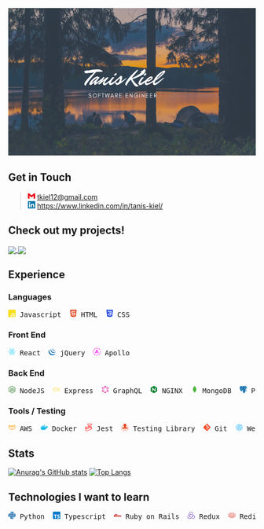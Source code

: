 <img src='./assets/banners/Script Camping Facebook Cover.png' height="300" width="600">

## Get in Touch

> <img alt="Gmail" src="./assets/logos/gmail.svg" height="15" width="15"/>  tkiel12@gmail.com <br />
> <img alt="Linked In" src="./assets/logos/linkedin.svg" height="15" width="15"/> https://www.linkedin.com/in/tanis-kiel/

## Check out my projects!

<a href="https://github.com/TanisTanis/digitalnomad">
  <img align="center" src="https://github-readme-stats.vercel.app/api/pin/?username=TanisTanis&repo=digitalnomad&bg_color=45,#ffb380,#eb99ff" />
</a>
<a href="https://github.com/pirate-ninjas/Reviews-Service">
  <img align="center" src="https://github-readme-stats.vercel.app/api/pin/?username=pirate-ninjas&repo=Reviews-Service" />
</a>

## Experience

### Languages

<pre>
<img alt="Javascript" src="./assets/logos/javascript.svg" height="15" width="15"/> Javascript  <img alt="HTML" src="./assets/logos/html5.svg" height="15" width="15"/> HTML  <img alt="CSS" src="./assets/logos/css3.svg" height="15" width="15"/> CSS
</pre>

### Front End

<pre>
<img alt="React" src="./assets/logos/react.svg" height="15" width="15"/> React  <img alt="jQuery" src="./assets/logos/jquery.svg" height="15" width="15"/> jQuery  <img alt="Apollo" src="./assets/logos/apollographql.svg" height="15" width="15"/> Apollo
</pre>

### Back End

<pre>
<img alt="NodeJS" src="./assets/logos/node-dot-js.svg" height="15" width="15"/> NodeJS  <img alt="Express" src="./assets/logos/express.svg" height="15" width="15"/> Express  <img alt="GraphQL" src="./assets/logos/graphql.svg" height="15" width="15"/> GraphQL  <img alt="NGINX" src="./assets/logos/nginx.svg" height="15" width="15"/> NGINX  <img alt="MongoDB" src="./assets/logos/mongodb.svg" height="15" width="15"/> MongoDB  <img alt="PostgreSQL" src="./assets/logos/postgresql.svg" height="15" width="15"/> PostgreSQL  <img alt="MySQL" src="./assets/logos/mysql.svg" height="15" width="15"/> MySQL
</pre>

### Tools / Testing

<pre>
<img alt="AWS" src="./assets/logos/amazonaws.svg" height="15" width="15"/> AWS  <img alt="Docker" src="./assets/logos/docker.svg" height="15" width="15"/> Docker  <img alt="Jest" src="./assets/logos/jest.svg" height="15" width="15"/> Jest  <img alt="Testing Library" src="./assets/logos/testinglibrary.svg" height="15" width="15"/> Testing Library  <img alt="Git" src="./assets/logos/git.svg" height="15" width="15"/> Git  <img alt="Webpack" src="./assets/logos/webpack.svg" height="15" width="15"/> Webpack  <img alt="Babel" src="./assets/logos/babel.svg" height="15" width="15"/> Babel
</pre>

## Stats

[![Anurag's GitHub stats](https://github-readme-stats.vercel.app/api?username=TanisTanis&hide=stars,issues&count_private=true&show_icons=true&theme=nightowl)](https://github.com/anuraghazra/github-readme-stats) [![Top Langs](https://github-readme-stats.vercel.app/api/top-langs/?username=TanisTanis&layout=compact&theme=slateorange)](https://github.com/anuraghazra/github-readme-stats)

## Technologies I want to learn

<pre>
<img alt="Python" src="./assets/logos/python.svg" height="15" width="15"/> Python  <img alt="Typescript" src="./assets/logos/typescript.svg" height="15" width="15"/> Typescript  <img alt="Ruby on Rails" src="./assets/logos/rubyonrails.svg" height="15" width="15"/> Ruby on Rails  <img alt="Redux" src="./assets/logos/redux.svg" height="15" width="15"/> Redux  <img alt="Redis" src="./assets/logos/redis.svg" height="15" width="15"/> Redis  <img alt="DynamoDB" src="./assets/logos/amazondynamodb.svg" height="15" width="15"/> DynamoDB  <img alt="Cassandra" src="./assets/logos/apachecassandra.svg" height="15" width="15"/> Cassandra
</pre>

<!--
**TanisTanis/TanisTanis** is a ✨ _special_ ✨ repository because its `README.md` (this file) appears on your GitHub profile.

Here are some ideas to get you started:

- 🔭 I’m currently working on ...
- 🌱 I’m currently learning ...
- 👯 I’m looking to collaborate on ...
- 🤔 I’m looking for help with ...
- 💬 Ask me about ...
- 📫 How to reach me: ...
- 😄 Pronouns: ...
- ⚡ Fun fact: ...
-->
